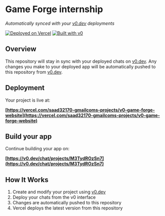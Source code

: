 # Game Forge internship

*Automatically synced with your [v0.dev](https://v0.dev) deployments*

[![Deployed on Vercel](https://img.shields.io/badge/Deployed%20on-Vercel-black?style=for-the-badge&logo=vercel)](https://vercel.com/saad32170-gmailcoms-projects/v0-game-forge-website)
[![Built with v0](https://img.shields.io/badge/Built%20with-v0.dev-black?style=for-the-badge)](https://v0.dev/chat/projects/M3TydROzSn7)

## Overview

This repository will stay in sync with your deployed chats on [v0.dev](https://v0.dev).
Any changes you make to your deployed app will be automatically pushed to this repository from [v0.dev](https://v0.dev).

## Deployment

Your project is live at:

**[https://vercel.com/saad32170-gmailcoms-projects/v0-game-forge-website](https://vercel.com/saad32170-gmailcoms-projects/v0-game-forge-website)**

## Build your app

Continue building your app on:

**[https://v0.dev/chat/projects/M3TydROzSn7](https://v0.dev/chat/projects/M3TydROzSn7)**

## How It Works

1. Create and modify your project using [v0.dev](https://v0.dev)
2. Deploy your chats from the v0 interface
3. Changes are automatically pushed to this repository
4. Vercel deploys the latest version from this repository
